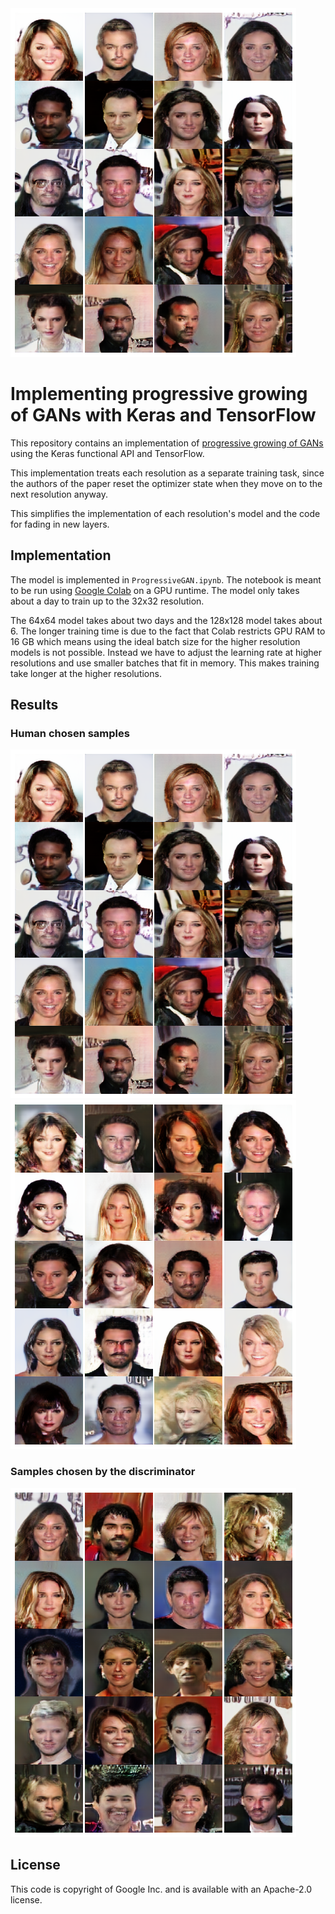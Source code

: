 <img src="./deepfakes.png">

# Implementing progressive growing of GANs with Keras and TensorFlow

This repository contains an implementation of
[progressive growing of GANs](https://arxiv.org/abs/1710.10196)
using the Keras functional API and TensorFlow.

This implementation treats each resolution as a separate training task,
since the authors of the paper reset the optimizer state when they move
on to the next resolution anyway.

This simplifies the implementation of each resolution's model and the
code for fading in new layers.

## Implementation

The model is implemented in `ProgressiveGAN.ipynb`. The notebook is meant
to be run using [Google Colab](https://colab.research.google.com) on a
GPU runtime. The model only takes about a day to train up to the 32x32 resolution.

The 64x64 model takes about two days and the 128x128 model takes about 6.
The longer training time is due to the fact that Colab restricts GPU RAM to
16 GB which means using the ideal batch size for the higher resolution models
is not possible. Instead we have to adjust the learning rate at higher resolutions
and use smaller batches that fit in memory. This makes training take longer
at the higher resolutions.

## Results

### Human chosen samples

<img src="./deepfakes.png"><img src="./deepfakes2.png">

### Samples chosen by the discriminator

<img src="./discriminators_choice.png">

## License

This code is copyright of Google Inc. and is available with an Apache-2.0 license.
